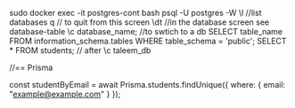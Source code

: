 sudo docker exec -it postgres-cont bash
psql -U postgres -W
\l //list databases
q // to quit from this screen
\dt //in the database screen see database-table
\c database_name; //to swtich to a db
SELECT table_name FROM information_schema.tables WHERE table_schema = 'public';
SELECT * FROM students; // after \c taleem_db

//== Prisma

const studentByEmail = await Prisma.students.findUnique({
    where: {
        email: "example@example.com"
    }
});


